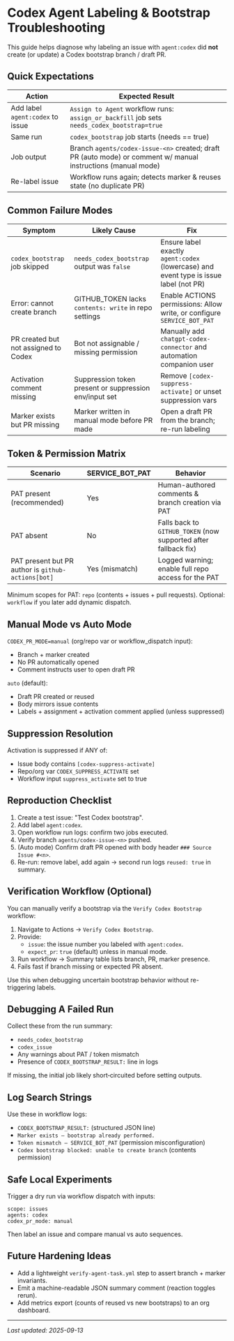 # Codex Agent Labeling & Bootstrap Troubleshooting

This guide helps diagnose why labeling an issue with `agent:codex` did **not** create (or update) a Codex bootstrap branch / draft PR.

## Quick Expectations

| Action | Expected Result |
|--------|-----------------| 
| Add label `agent:codex` to issue | `Assign to Agent` workflow runs: `assign_or_backfill` job sets `needs_codex_bootstrap=true` |
| Same run | `codex_bootstrap` job starts (needs == true) |
| Job output | Branch `agents/codex-issue-<n>` created; draft PR (auto mode) or comment w/ manual instructions (manual mode) |
| Re-label issue | Workflow runs again; detects marker & reuses state (no duplicate PR) |

## Common Failure Modes

| Symptom | Likely Cause | Fix |
|---------|--------------|-----|
| `codex_bootstrap` job skipped | `needs_codex_bootstrap` output was `false` | Ensure label exactly `agent:codex` (lowercase) and event type is issue label (not PR) |
| Error: cannot create branch | GITHUB_TOKEN lacks `contents: write` in repo settings | Enable ACTIONS permissions: Allow write, or configure `SERVICE_BOT_PAT` |
| PR created but not assigned to Codex | Bot not assignable / missing permission | Manually add `chatgpt-codex-connector` and automation companion user |
| Activation comment missing | Suppression token present or suppression env/input set | Remove `[codex-suppress-activate]` or unset suppression vars |
| Marker exists but PR missing | Marker written in manual mode before PR made | Open a draft PR from the branch; re-run labeling |

## Token & Permission Matrix

| Scenario | SERVICE_BOT_PAT | Behavior |
|----------|-----------------|----------|
| PAT present (recommended) | Yes | Human-authored comments & branch creation via PAT |
| PAT absent | No | Falls back to `GITHUB_TOKEN` (now supported after fallback fix) |
| PAT present but PR author is `github-actions[bot]` | Yes (mismatch) | Logged warning; enable full repo access for the PAT |

Minimum scopes for PAT: `repo` (contents + issues + pull requests). Optional: `workflow` if you later add dynamic dispatch.

## Manual Mode vs Auto Mode

`CODEX_PR_MODE=manual` (org/repo var or workflow_dispatch input):
- Branch + marker created
- No PR automatically opened
- Comment instructs user to open draft PR

`auto` (default):
- Draft PR created or reused
- Body mirrors issue contents
- Labels + assignment + activation comment applied (unless suppressed)

## Suppression Resolution

Activation is suppressed if ANY of:
- Issue body contains `[codex-suppress-activate]`
- Repo/org var `CODEX_SUPPRESS_ACTIVATE` set
- Workflow input `suppress_activate` set to true

## Reproduction Checklist

1. Create a test issue: "Test Codex bootstrap".
2. Add label `agent:codex`.
3. Open workflow run logs: confirm two jobs executed.
4. Verify branch `agents/codex-issue-<n>` pushed.
5. (Auto mode) Confirm draft PR opened with body header `### Source Issue #<n>`.
6. Re-run: remove label, add again → second run logs `reused: true` in summary.

## Verification Workflow (Optional)

You can manually verify a bootstrap via the `Verify Codex Bootstrap` workflow:

1. Navigate to Actions → `Verify Codex Bootstrap`.
2. Provide:
	- `issue`: the issue number you labeled with `agent:codex`.
	- `expect_pr`: `true` (default) unless in manual mode.
3. Run workflow → Summary table lists branch, PR, marker presence.
4. Fails fast if branch missing or expected PR absent.

Use this when debugging uncertain bootstrap behavior without re-triggering labels.

## Debugging A Failed Run

Collect these from the run summary:
- `needs_codex_bootstrap`
- `codex_issue`
- Any warnings about PAT / token mismatch
- Presence of `CODEX_BOOTSTRAP_RESULT:` line in logs

If missing, the initial job likely short‑circuited before setting outputs.

## Log Search Strings

Use these in workflow logs:
- `CODEX_BOOTSTRAP_RESULT:` (structured JSON line)
- `Marker exists – bootstrap already performed.`
- `Token mismatch – SERVICE_BOT_PAT` (permission misconfiguration)
- `Codex bootstrap blocked: unable to create branch` (contents permission)

## Safe Local Experiments

Trigger a dry run via workflow dispatch with inputs:
```text
scope: issues
agents: codex
codex_pr_mode: manual
```
Then label an issue and compare manual vs auto sequences.

## Future Hardening Ideas

- Add a lightweight `verify-agent-task.yml` step to assert branch + marker invariants.
- Emit a machine-readable JSON summary comment (reaction toggles rerun).
- Add metrics export (counts of reused vs new bootstraps) to an org dashboard.

---
*Last updated: 2025-09-13*
